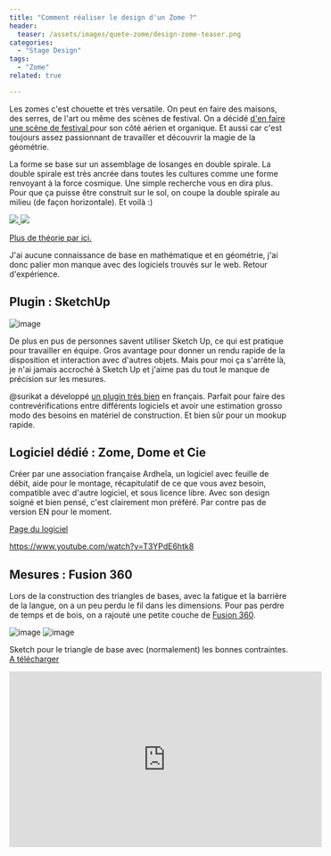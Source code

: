```yaml
---
title: "Comment réaliser le design d'un Zome ?"
header:
  teaser: /assets/images/quete-zome/design-zome-teaser.png
categories:
  - "Stage Design"
tags:
  - "Zome"
related: true

--- 
```


Les zomes c'est chouette et très versatile. On peut en faire des maisons, des serres, de l'art ou même des scènes de festival. On a décidé [d'en faire une scène de festival ](https://zuperninja.github.io/blog/portfolio/quete-zome/)pour son côté aérien et organique. Et aussi car c'est toujours assez passionnant de travailler et découvrir la magie de la géométrie.

La forme se base sur un assemblage de losanges en double spirale. La double spirale est très ancrée dans toutes les cultures comme une forme renvoyant à la force cosmique. Une simple recherche vous en dira plus. Pour que ça puisse être construit sur le sol, on coupe la double spirale au milieu (de façon horizontale).  Et voilà :) 

<a href src="https://simplydifferently.org/Zome"><img src="https://user-images.githubusercontent.com/25099826/38748237-bd780152-3f4d-11e8-9811-286c4738ade9.png" />
<img src="https://user-images.githubusercontent.com/25099826/38748247-c5b89304-3f4d-11e8-9fbe-02b1067bc3e2.png" /></a>


[Plus de théorie par ici.](http://archilibre.org/ateliers/ennea/ennea.html)

J'ai aucune connaissance de base en mathématique et en géométrie, j'ai donc palier mon manque avec des logiciels trouvés sur le web. Retour d'expérience.


## Plugin : SketchUp


![image](https://user-images.githubusercontent.com/25099826/34670740-3aa856f2-f4aa-11e7-9066-e03c92103ecc.png)

De plus en pus de personnes savent utiliser Sketch Up, ce qui est pratique pour travailler en équipe. 
Gros avantage pour donner un rendu rapide de la disposition et interaction avec d'autres objets. Mais pour moi ça s'arrête là, je n'ai jamais accroché à Sketch Up et j'aime pas du tout le manque de précision sur les mesures.

@surikat a développé [un plugin très bien](https://github.com/takion/zome-polar-rhombizonohedron) en français. Parfait pour faire des contrevérifications entre différents logiciels et avoir une estimation grosso modo des besoins en matériel de construction. Et bien sûr pour un mookup rapide.

## Logiciel dédié : Zome, Dome et Cie

Créer par une association française Ardheîa, un logiciel avec feuille de débit, aide pour le montage, récapitulatif de ce que vous avez besoin, compatible avec d'autre logiciel, et sous licence libre. Avec son design soigné et bien pensé, c'est clairement mon préféré. Par contre pas de version EN pour le moment. 

[Page du logiciel](http://www.ardheia.fr/ardheia/index.php/ressources/zome-dome-et-cie)

https://www.youtube.com/watch?v=T3YPdE6htk8

## Mesures : Fusion 360

Lors de la construction des triangles de bases, avec la fatigue et la barrière de la langue, on a un peu perdu le fil dans les dimensions. Pour pas perdre de temps et de bois, on a rajouté une petite couche de [Fusion 360](https://www.autodesk.com/products/fusion-360/students-teachers-educators). 

![image](https://user-images.githubusercontent.com/25099826/35311415-fb4506c2-00e8-11e8-8abd-b2233188a94d.png)
![image](https://user-images.githubusercontent.com/25099826/35311436-17358d8e-00e9-11e8-9f3e-5c118812def1.png)


Sketch pour le triangle de base avec (normalement) les bonnes contraintes. [A télécharger](http://a360.co/2n4Rpi0)

<iframe width="560" height="315" src="https://www.youtube.com/watch?v=gn_qoHTbwDI?rel=0" frameborder="0" allow="autoplay; encrypted-media" allowfullscreen></iframe> 

